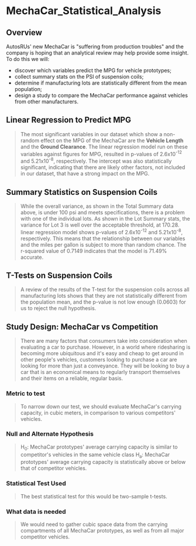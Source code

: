 # MechaCar_Statistical_Analysis

## Overview

AutosRUs' new MechaCar is "suffering from production troubles" and the company is hoping that an analytical review may help provide some insight. To do this we will:

* discover which variables predict the MPG for vehicle prototypes;
* collect summary stats on the PSI of suspension coils;
* determine if manufacturing lots are statistically different from the mean population;
* design a study to compare the MechaCar performance against vehicles from other manufacturers.

## Linear Regression to Predict MPG

> The most significant variables in our dataset which show a non-random effect on the MPG of the MechaCar are the **Vehicle Length** and the **Ground Clearance**. The linear regression model run on these variables against figures for MPG, resulted in p-values of 2.6x10<sup>-12</sup> and 5.21x10<sup>-8</sup>, respectively. The intercept was also statistically significant, indicating that there are likely other factors, not included in our dataset, that have a strong impact on the MPG.

## Summary Statistics on Suspension Coils

> While the overall variance, as shown in the Total Summary data above, is under 100 psi and meets specifications, there is a problem with one of the individual lots. As shown in the Lot Summary stats, the variance for Lot 3 is well over the acceptable threshold, at 170.28. linear regression model shows  p-values of 2.6x10<sup>-12</sup> and 5.21x10<sup>-8</sup>, respectively. This means that the relationship between our variables and the miles per gallon is subject to more than random chance. The r-squared value of 0.7149 indicates that the model is 71.49% accurate.

## T-Tests on Suspension Coils

> A review of the results of the T-test for the suspension coils across all manufacturing lots shows that they are not statistically different from the population mean, and the p-value is not low enough (0.0603) for us to reject the null hypothesis.

## Study Design: MechaCar vs Competition

> There are many factors that consumers take into consideration when evaluating a car to purchase. However, in a world where ridesharing is becoming more ubiquitous and it's easy and cheap to get around in other people's vehicles, customers looking to purchase a car are looking for more than just a conveyance. They will be looking to buy a car that is an economical means to regularly transport themselves and their items on a reliable, regular basis.

### Metric to test

> To narrow down our test, we should evaluate MechaCar's carrying capacity, in cubic meters, in comparison to various competitors' vehicles.

### Null and Alternate Hypothesis

> H<sub>0</sub>: MechaCar prototypes' average carrying capacity is similar to competitor's vehicles in the same vehicle class
> H<sub>a</sub>: MechaCar prototypes' average carrying capacity is statistically above or below that of competitor vehicles.

### Statistical Test Used

> The best statistical test for this would be two-sample t-tests.

### What data is needed

> We would need to gather cubic space data from the carrying compartments of all MechaCar prototypes, as well as from all major competitor vehicles.



